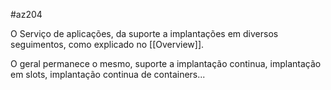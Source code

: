 #az204

O Serviço de aplicações, da suporte a implantações em diversos seguimentos, como explicado no [[Overview]]. 

O geral permanece o mesmo, suporte a implantação continua, implantação em slots, implantação continua de containers... 